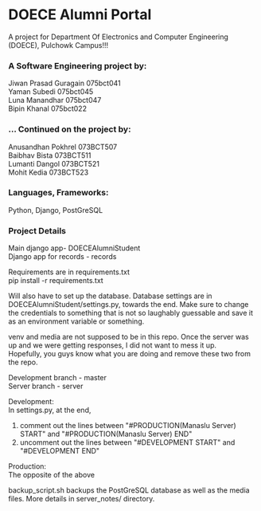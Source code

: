 # DOECE Alumni Portal
A project for Department Of Electronics and Computer Engineering (DOECE), Pulchowk Campus!!!

### A Software Engineering project by:<br>
Jiwan Prasad Guragain 075bct041<br>
Yaman Subedi          075bct045<br>
Luna Manandhar        075bct047<br>
Bipin Khanal          075bct022<br>

### ... Continued on the project by:<br>
Anusandhan Pokhrel 073BCT507<br>
Baibhav Bista      073BCT511<br>
Lumanti Dangol     073BCT521<br>
Mohit Kedia        073BCT523<br>


### Languages, Frameworks:
Python, Django, PostGreSQL


### Project Details
Main django app- DOECEAlumniStudent<br>
Django app for records - records<br>

Requirements are in requirements.txt<br>
pip install -r requirements.txt<br>

Will  also have to set up the database.
Database settings are in DOECEAlumniStudent/settings.py, towards the end.
Make sure to change the credentials to something that is not so 
laughably guessable and save it as an environment variable or something.


venv and media are not supposed to be in this repo.
Once the server was up and we were getting responses, 
I did not want to mess it up.<br>
Hopefully, you guys know what you are doing 
and remove these two from the repo.


Development branch - master<br>
Server branch - server<br>

Development:<br>
In settings.py, at the end, 
1) comment out the lines between 
    "#PRODUCTION(Manaslu Server) START"
    and
    "#PRODUCTION(Manaslu Server) END"
2) uncomment out the lines between 
    "#DEVELOPMENT START"
    and
    "#DEVELOPMENT END"
    
Production:<br>
The opposite of the above

backup_script.sh backups the PostGreSQL database as well as the media files.
More details in server_notes/ directory.

